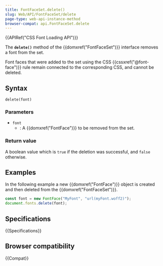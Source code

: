 ```yaml
---
title: FontFaceSet.delete()
slug: Web/API/FontFaceSet/delete
page-type: web-api-instance-method
browser-compat: api.FontFaceSet.delete
---
```


{{APIRef("CSS Font Loading API")}}

The **`delete()`** method of the {{domxref("FontFaceSet")}} interface removes a font from the set.

Font faces that were added to the set using the CSS {{cssxref("@font-face")}} rule remain connected to the corresponding CSS, and cannot be deleted.

## Syntax

```js-nolint
delete(font)
```

### Parameters

- `font`
  - : A {{domxref("FontFace")}} to be removed from the set.

### Return value

A boolean value which is `true` if the deletion was successful, and `false` otherwise.

## Examples

In the following example a new {{domxref("FontFace")}} object is created and then deleted from the {{domxref("FontFaceSet")}}.

```js
const font = new FontFace("MyFont", "url(myFont.woff2)");
document.fonts.delete(font);
```

## Specifications

{{Specifications}}

## Browser compatibility

{{Compat}}
